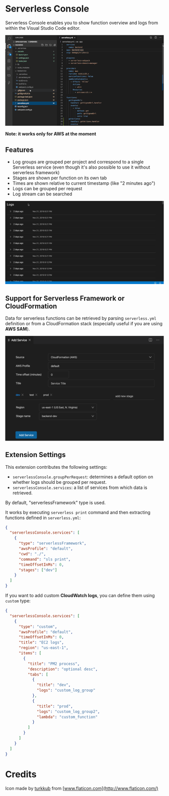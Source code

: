 # Serverless Console

Serverless Console enables you to show function overview and logs from within the Visual Studio Code editor.

![App Preview](./preview.gif)

**Note: it works only for AWS at the moment**

## Features

- Log groups are grouped per project and correspond to a single Serverless service (even though it's also possible to use it without serverless framework)
- Stages are shown per function on its own tab
- Times are shown relative to current timestamp (like "2 minutes ago")
- Logs can be grouped per request
- Log stream can be searched

![Log per Request and Search](./preview2.gif)

## Support for Serverless Framework or CloudFormation

Data for serverless functions can be retrieved by parsing `serverless.yml` definition or from a CloudFormation stack (especially useful if you are using **AWS SAM**).

![Add service page](./preview-addservice.png)

## Extension Settings

This extension contributes the following settings:

- `serverlessConsole.groupPerRequest`: determines a default option on whether logs should be grouped per request.
- `serverlessConsole.services`: a list of services from which data is retrieved.

By default, "serverlessFramework" type is used.

It works by executing `serverless print` command and then extracting functions defined in `serverless.yml`:

```json
{
  "serverlessConsole.services": [
    {
      "type": "serverlessFramework",
      "awsProfile": "default",
      "cwd": "./",
      "command": "sls print",
      "timeOffsetInMs": 0,
      "stages": ["dev"]
    }
  ]
}
```

If you want to add custom **CloudWatch logs**, you can define them using `custom` type:

```json
{
  "serverlessConsole.services": [
    {
      "type": "custom",
      "awsProfile": "default",
      "timeOffsetInMs": 0,
      "title": "EC2 logs",
      "region": "us-east-1",
      "items": [
        {
          "title": "PM2 process",
          "description": "optional desc",
          "tabs": [
            {
              "title": "dev",
              "logs": "custom_log_group"
            },
            {
              "title": "prod",
              "logs": "custom_log_group2",
              "lambda": "custom_function"
            }
          ]
        }
      ]
    }
  ]
}
```

# Credits
Icon made by [turkkub](https://www.flaticon.com/authors/turkkub) from [www.flaticon.com](http://www.flaticon.com/)